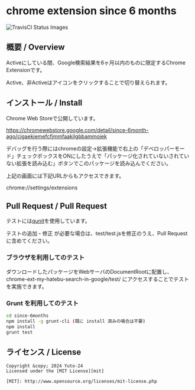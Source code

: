 # chrome extension since 6 months

![TravisCI Status Images](https://travis-ci.org/amazedkoumei/chrome-ext-ato-ichinen.svg?branch=master)

## 概要 / Overview

Activeにしている間、Google検索結果を6ヶ月以内のものに限定するChrome Extensionです。

Active、非Activeはアイコンをクリックすることで切り替えられます。

## インストール / Install

Chrome Web Storeで公開しています。

<https://chromewebstore.google.com/detail/since-6month-ago/cjgaekjemefcfjmmfaakilgbbammojek>

デバッグを行う際にはchromeの設定->拡張機能で右上の「デベロッパーモード」チェックボックスをONにしたうえで「パッケージ化されていないされていない拡張を読み込む」ボタンでこのパッケージを読み込んでください。

上記の画面には下記URLからもアクセスできます。

chrome://settings/extensions

## Pull Request / Pull Request

テストには[qunit](http://docs.jquery.com/QUnit)を使用しています。

テストの追加・修正 が必要な場合は、test/test.jsを修正のうえ、Pull Requestに含めてください。

### ブラウザを利用してのテスト

ダウンロードしたパッケージをWebサーバのDocumentRootに配置し、chrome-ext-my-hatebu-search-in-google/test/ にアクセスすることでテストを実施できます。

### Grunt を利用してのテスト

```sh
cd since-6months
npm install -g grunt-cli (既に install 済みの場合は不要)
npm install
grunt test
```

## ライセンス / License

    Copyright &copy; 2024 Yuto-24
    Licensed under the [MIT License][mit]

    [MIT]: http://www.opensource.org/licenses/mit-license.php
